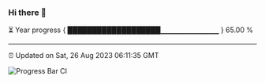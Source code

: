 ### Hi there 👋

⏳ Year progress { ███████████████████▁▁▁▁▁▁▁▁▁▁▁ } 65.00 %

---

⏰ Updated on Sat, 26 Aug 2023 06:11:35 GMT

![Progress Bar CI](https://github.com/liununu/liununu/workflows/Progress%20Bar%20CI/badge.svg)
